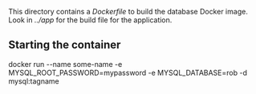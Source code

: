 This directory contains a *Dockerfile* to build the database Docker image. Look
in *../app* for the build file for the application.

## Starting the container
docker run --name some-name
  -e MYSQL_ROOT_PASSWORD=mypassword
  -e MYSQL_DATABASE=rob
  -d mysql:tagname